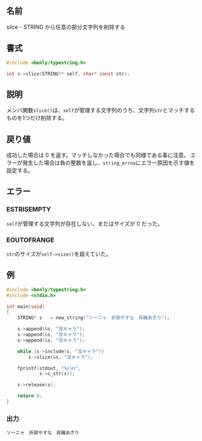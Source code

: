 ## 名前

slice - STRING から任意の部分文字列を削除する

## 書式

```c
#include <benly/typestring.h>

int s->slice(STRING** self, char* const str);
```

## 説明

メンバ関数`slice()`は、`self`が管理する文字列のうち、文字列`str`とマッチするものを1つだけ削除する。

## 戻り値

成功した場合は 0 を返す。マッチしなかった場合でも同様である事に注意。
エラーが発生した場合は負の整数を返し、`string_errno`にエラー原因を示す値を設定する。

## エラー

### ESTRISEMPTY

`self`が管理する文字列が存在しない、またはサイズが 0 だった。

### EOUTOFRANGE

`str`のサイズが`self->size()`を超えていた。

## 例

```c
#include <benly/typestring.h>
#include <stdio.h>

int main(void)
{
    STRING* s   = new_string("ソーニャ　折部やすな　呉織あぎり");

    s->append(&s, "没キャラ");
    s->append(&s, "没キャラ");
    s->append(&s, "没キャラ");

    while (s->include(s, "没キャラ"))
        s->slice(&s, "没キャラ");

    fprintf(stdout, "%s\n",
            s->c_str(s));

    s->release(s);

    return 0;
}
```

### 出力

```
ソーニャ　折部やすな　呉織あぎり
```
